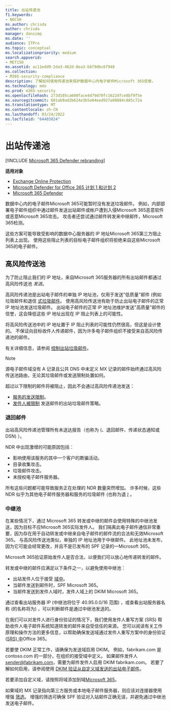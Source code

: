 ```yaml
---
title: 出站传递池
f1.keywords:
- NOCSH
ms.author: chrisda
author: chrisda
manager: dansimp
ms.date: ''
audience: ITPro
ms.topic: conceptual
ms.localizationpriority: medium
search.appverid:
- MET150
ms.assetid: ac11edd9-2da3-462d-8ea3-bbf9dbc6f948
ms.collection:
- M365-security-compliance
description: 了解如何使用传递池来保护数据中心内电子邮件Microsoft 365信誉。
ms.technology: mdo
ms.prod: m365-security
ms.openlocfilehash: 273d105ca600face4d79d70fc1622dfce8bf9f5e
ms.sourcegitcommit: 601ab9ad2b624e3b5e04eed927a08884c885c72a
ms.translationtype: MT
ms.contentlocale: zh-CN
ms.lasthandoff: 03/24/2022
ms.locfileid: "64403824"
---
```

# <a name="outbound-delivery-pools"></a>出站传递池

[!INCLUDE [Microsoft 365 Defender rebranding](../includes/microsoft-defender-for-office.md)]

**适用对象**
- [Exchange Online Protection](exchange-online-protection-overview.md)
- [Microsoft Defender for Office 365 计划 1 和计划 2](defender-for-office-365.md)
- [Microsoft 365 Defender](../defender/microsoft-365-defender.md)

数据中心内的电子邮件Microsoft 365可能暂时没有发送垃圾邮件。 例如，内部部署电子邮件组织中通过邮件发送出站邮件或帐户遭到入侵Microsoft 365恶意软件或恶意Microsoft 365攻击。 攻击者还尝试通过邮件转发来中继邮件，Microsoft 365检测。

这些方案可能导致受影响的数据中心服务器的 IP 地址Microsoft 365第三方阻止列表上出现。 使用这些阻止列表的目标电子邮件组织将拒绝来自这些Microsoft 365的电子邮件。

## <a name="high-risk-delivery-pool"></a>高风险传送池

为了防止阻止我们的 IP 地址，来自Microsoft 365服务器的所有出站邮件都通过高风险传送池 _发送_。

高风险传递池是出站电子邮件的单独 IP 地址池，仅用于发送"低质量"邮件 (例如垃圾邮件和退信 [式垃圾邮件](backscatter-messages-and-eop.md)。 使用高风险传送池有助于防止出站电子邮件的正常 IP 地址池发送垃圾邮件。 出站电子邮件的正常 IP 地址池维护发送"高质量"邮件的信誉，这会降低这些 IP 地址出现在 IP 阻止列表上的可能性。

将高风险传送池中的 IP 地址置于 IP 阻止列表的可能性仍然很高，但这是设计使的。 不保证向目标收件人传递邮件，因为许多电子邮件组织不接受来自高风险传递池的邮件。

有关详细信息，请参阅 [控制出站垃圾邮件](outbound-spam-controls.md)。

> [!NOTE]
> 源电子邮件域没有 A 记录且公共 DNS 中未定义 MX 记录的邮件始终通过高风险传送池路由，无论其垃圾邮件或发送限制处置如何。
>
> 超过以下限制的邮件将被阻止，因此不会通过高风险传递池发送：
>
> - [服务的发送限制](/office365/servicedescriptions/exchange-online-service-description/exchange-online-limits#sending-limits-across-office-365-options)。
> - [发件人被限制](configure-the-outbound-spam-policy.md) 发送邮件的出站垃圾邮件策略。

### <a name="bounce-messages"></a>退回邮件

出站高风险传递池管理所有未送达报告（也称为 (、退回邮件、传递状态通知或 DSN) ）。

NDR 中出现激增的可能原因包括：

- 影响使用该服务的其中一个客户的欺骗活动。
- 目录收集攻击。
- 垃圾邮件攻击。
- 未授权电子邮件服务器。

所有这些问题都可能导致服务正在处理的 NDR 数量突然增加。 许多时候，这些NDR 似乎为其他电子邮件服务器和服务的垃圾邮件 (也称为退 _[)](backscatter-messages-and-eop.md)_ 。

### <a name="relay-pool"></a>中继池

在某些情况下，通过 Microsoft 365 转发或中继的邮件会使用特殊的中继池发送，因为目标不应Microsoft 365实际发件人。 我们隔离此电子邮件通信非常重要，因为存在用于自动转发或中继来自电子邮件的邮件流的合法和无效Microsoft 365。 与高风险传送池类似，单独的 IP 地址池用于中继邮件。 此地址池未发布，因为它可能会经常更改，并且不是已发布的 SPF 记录的一Microsoft 365。

Microsoft 365验证原始发件人是否合法，以便我们可以放心地传递转发的邮件。

转发或中继的邮件应满足以下条件之一，以避免使用中继池：

- 出站发件人位于接受 [域中](/exchange/mail-flow-best-practices/manage-accepted-domains/manage-accepted-domains)。
- 当邮件发送到邮件时，SPF Microsoft 365。
- 当邮件发送到发件人域时，发件人域上的 DKIM Microsoft 365。

通过查看出站服务器 IP (中继池将位于 40.95.0.0/16 范围) ，或查看出站服务器名称 (的名称将为) ，可以判断邮件是通过中继池发送的。

在我们可以对发件人进行身份验证的情况下，我们使用发件人重写方案 (SRS) 帮助收件人电子邮件系统知道转发的邮件来自受信任的来源。 您可以阅读有关工作原理和操作方法的更多信息，以帮助确保发送域通过发件人重写方案中的身份验证 ([SRS) 中](/office365/troubleshoot/antispam/sender-rewriting-scheme)Office 365。

若要使 DKIM 正常工作，请确保为发送域启用 DKIM。 例如，fabrikam.com 是 contoso.com 的一部分，在组织的接受域中定义。 如果邮件发件人 sender@fabrikam.com，需要为邮件发件人启用 DKIM fabrikam.com。 若要了解如何启用，请参阅使用 [DKIM 验证从自定义域发送的出站电子邮件](use-dkim-to-validate-outbound-email.md)。

若要添加自定义域，请按照将域添加到域[Microsoft 365](../../admin/setup/add-domain.md)。

如果域的 MX 记录指向第三方服务或本地电子邮件服务器，则应该对连接器使用增强 [筛选](/exchange/mail-flow-best-practices/use-connectors-to-configure-mail-flow/enhanced-filtering-for-connectors)。 增强的筛选可确保 SPF 验证对入站邮件正确无误，并避免通过中继池发送电子邮件。
